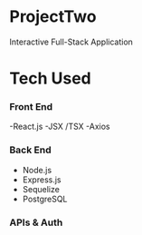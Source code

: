 # ProjectTwo
Interactive Full-Stack Application

# Tech Used

### Front End
-React.js
-JSX /TSX
-Axios

### Back End
- Node.js
- Express.js
- Sequelize
- PostgreSQL

### APIs & Auth
